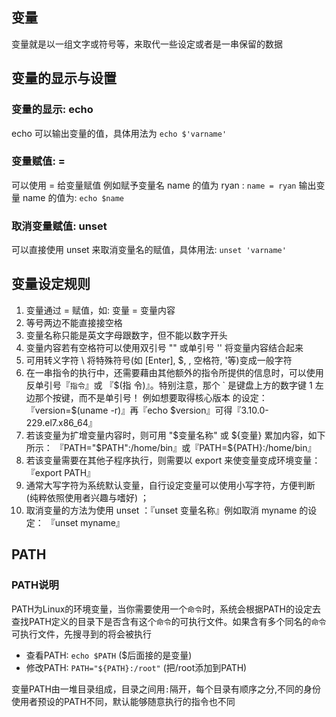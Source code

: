 ## 变量
变量就是以一组文字或符号等，来取代一些设定或者是一串保留的数据

## 变量的显示与设置
### 变量的显示: echo
echo 可以输出变量的值，具体用法为 `echo $'varname'`

### 变量赋值: =
可以使用 = 给变量赋值
例如赋予变量名 name 的值为 ryan : `name = ryan`
输出变量 name 的值为: `echo $name`

### 取消变量赋值: unset
可以直接使用 unset 来取消变量名的赋值，具体用法: `unset 'varname'`

## 变量设定规则
1. 变量通过 = 赋值，如: 变量 = 变量内容
2. 等号两边不能直接接空格
3. 变量名称只能是英文字母跟数字，但不能以数字开头
4. 变量内容若有空格符可以使用双引号 "" 或单引号 '' 将变量内容结合起来
5. 可用转义字符 \ 将特殊符号(如 [Enter], $, \, 空格符, '等)变成一般字符
6. 在一串指令的执行中，还需要藉由其他额外的指令所提供的信息时，可以使用反单引号『`指令`』或 『$(指
令)』。特别注意，那个 ` 是键盘上方的数字键 1 左边那个按键，而不是单引号！ 例如想要取得核心版本
的设定：
『version=$(uname -r)』再『echo $version』可得『3.10.0-229.el7.x86_64』
7. 若该变量为扩增变量内容时，则可用 "$变量名称" 或 ${变量} 累加内容，如下所示：
『PATH="$PATH":/home/bin』或『PATH=${PATH}:/home/bin』
8. 若该变量需要在其他子程序执行，则需要以 export 来使变量变成环境变量：
『export PATH』
9. 通常大写字符为系统默认变量，自行设定变量可以使用小写字符，方便判断 (纯粹依照使用者兴趣与嗜好) ；
10. 取消变量的方法为使用 unset ：『unset 变量名称』例如取消 myname 的设定：
『unset myname』

## PATH
### PATH说明
PATH为Linux的环境变量，当你需要使用一个`命令`时，系统会根据PATH的设定去查找PATH定义的目录下是否含有这个`命令`的可执行文件。如果含有多个同名的`命令`可执行文件，先搜寻到的将会被执行
* 查看PATH: `echo $PATH`
($后面接的是变量)
* 修改PATH: `PATH="${PATH}:/root"`
(把/root添加到PATH)

变量PATH由一堆目录组成，目录之间用`:`隔开，每个目录有顺序之分,不同的身份使用者预设的PATH不同，默认能够随意执行的指令也不同

